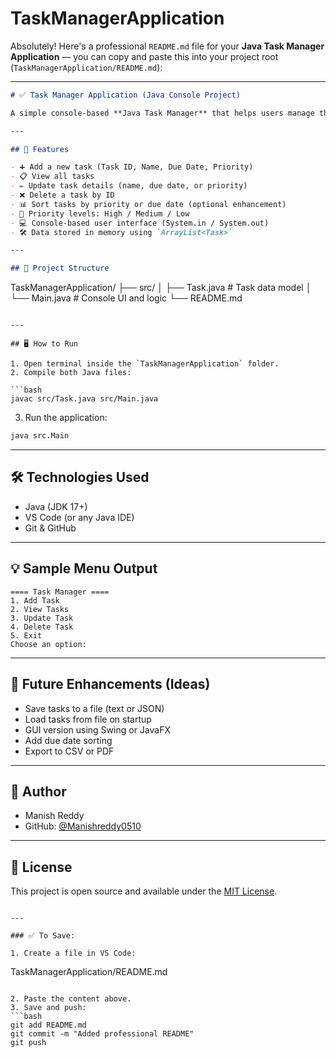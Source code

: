 # TaskManagerApplication
Absolutely! Here's a professional `README.md` file for your **Java Task Manager Application** — you can copy and paste this into your project root (`TaskManagerApplication/README.md`):

---

```markdown
# ✅ Task Manager Application (Java Console Project)

A simple console-based **Java Task Manager** that helps users manage their daily tasks with features to add, view, update, and delete tasks based on priority and due dates.

---

## 🧠 Features

- ➕ Add a new task (Task ID, Name, Due Date, Priority)
- 📋 View all tasks
- ✏️ Update task details (name, due date, or priority)
- ❌ Delete a task by ID
- 📊 Sort tasks by priority or due date (optional enhancement)
- 🧠 Priority levels: High / Medium / Low
- 💻 Console-based user interface (System.in / System.out)
- 🛠 Data stored in memory using `ArrayList<Task>`

---

## 📁 Project Structure

```

TaskManagerApplication/
├── src/
│   ├── Task.java       # Task data model
│   └── Main.java       # Console UI and logic
└── README.md

````

---

## 🖥️ How to Run

1. Open terminal inside the `TaskManagerApplication` folder.
2. Compile both Java files:

```bash
javac src/Task.java src/Main.java
````

3. Run the application:

```bash
java src.Main
```

---

## 🛠 Technologies Used

* Java (JDK 17+)
* VS Code (or any Java IDE)
* Git & GitHub

---

## 💡 Sample Menu Output

```
==== Task Manager ====
1. Add Task
2. View Tasks
3. Update Task
4. Delete Task
5. Exit
Choose an option:
```


---

## 📌 Future Enhancements (Ideas)

* Save tasks to a file (text or JSON)
* Load tasks from file on startup
* GUI version using Swing or JavaFX
* Add due date sorting
* Export to CSV or PDF

---

## 📎 Author

* Manish Reddy
* GitHub: [@Manishreddy0510](https://github.com/Manishreddy0510)

---

## 🌟 License

This project is open source and available under the [MIT License](https://opensource.org/licenses/MIT).

```

---

### ✅ To Save:

1. Create a file in VS Code:
```

TaskManagerApplication/README.md

````

2. Paste the content above.
3. Save and push:
```bash
git add README.md
git commit -m "Added professional README"
git push
````
